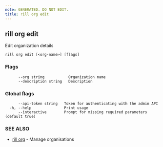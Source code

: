 ```yaml
---
note: GENERATED. DO NOT EDIT.
title: rill org edit
---
```

## rill org edit

Edit organization details

```
rill org edit [<org-name>] [flags]
```

### Flags

```
      --org string           Organization name
      --description string   Description
```

### Global flags

```
      --api-token string   Token for authenticating with the admin API
  -h, --help               Print usage
      --interactive        Prompt for missing required parameters (default true)
```

### SEE ALSO

* [rill org](org.md)	 - Manage organisations

